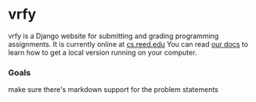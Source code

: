 # vrfy
vrfy is a Django website for submitting and grading programming assignments. It is currently online at [cs.reed.edu](https://cs.reed.edu)
You can read [our docs](https://github.com/reed-college/vrfy/wiki/Local-Development-Set-Up) to learn how to get a local version running on your computer.

### Goals
make sure there's markdown support for the problem statements
